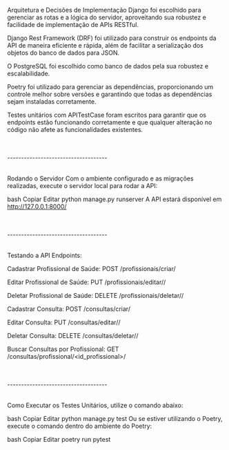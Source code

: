 Arquitetura e Decisões de Implementação
Django foi escolhido para gerenciar as rotas e a lógica do servidor, aproveitando sua robustez e facilidade de implementação de APIs RESTful.

Django Rest Framework (DRF) foi utilizado para construir os endpoints da API de maneira eficiente e rápida, além de facilitar a serialização dos objetos do banco de dados para JSON.

O PostgreSQL foi escolhido como banco de dados pela sua robustez e escalabilidade.

Poetry foi utilizado para gerenciar as dependências, proporcionando um controle melhor sobre versões e garantindo que todas as dependências sejam instaladas corretamente.

Testes unitários com APITestCase foram escritos para garantir que os endpoints estão funcionando corretamente e que qualquer alteração no código não afete as funcionalidades existentes.


<br>
<br>
------------------------------------
<br>
<br>


Rodando o Servidor
Com o ambiente configurado e as migrações realizadas, execute o servidor local para rodar a API:

bash
Copiar
Editar
python manage.py runserver
A API estará disponível em http://127.0.0.1:8000/


<br>
<br>
------------------------------------
<br>
<br>


Testando a API
Endpoints:

Cadastrar Profissional de Saúde: POST /profissionais/criar/

Editar Profissional de Saúde: PUT /profissionais/editar/<id>/

Deletar Profissional de Saúde: DELETE /profissionais/deletar/<id>/

Cadastrar Consulta: POST /consultas/criar/

Editar Consulta: PUT /consultas/editar/<id>/

Deletar Consulta: DELETE /consultas/deletar/<id>/

Buscar Consultas por Profissional: GET /consultas/profissional/<id_profissional>/



<br>
<br>
------------------------------------
<br>
<br>



Como Executar os Testes Unitários, utilize o comando abaixo:

bash
Copiar
Editar
python manage.py test
Ou se estiver utilizando o Poetry, execute o comando dentro do ambiente do Poetry:

bash
Copiar
Editar
poetry run pytest
